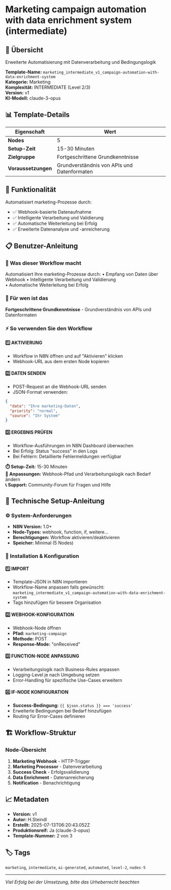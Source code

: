 # Marketing campaign automation with data enrichment system (intermediate)

## 🚀 Übersicht

Erweiterte Automatisierung mit Datenverarbeitung und Bedingungslogik

**Template-Name:** `marketing_intermediate_v1_campaign-automation-with-data-enrichment-system`  
**Kategorie:** Marketing  
**Komplexität:** INTERMEDIATE (Level 2/3)  
**Version:** v1  
**KI-Modell:** claude-3-opus

## 📊 Template-Details

| **Eigenschaft** | **Wert** |
|------------------|----------|
| **Nodes** | 5 |
| **Setup-Zeit** | 15-30 Minuten |
| **Zielgruppe** | Fortgeschrittene Grundkenntnisse |
| **Voraussetzungen** | Grundverständnis von APIs und Datenformaten |

## 🎯 Funktionalität

Automatisiert marketing-Prozesse durch:
- ✅ Webhook-basierte Datenaufnahme
- ✅ Intelligente Verarbeitung und Validierung  
- ✅ Automatische Weiterleitung bei Erfolg
- ✅ Erweiterte Datenanalyse und -anreicherung


## 📋 Benutzer-Anleitung

### 🎯 Was dieser Workflow macht
Automatisiert Ihre marketing-Prozesse durch:
• Empfang von Daten über Webhook
• Intelligente Verarbeitung und Validierung  
• Automatische Weiterleitung bei Erfolg

### 👤 Für wen ist das
**Fortgeschrittene Grundkenntnisse** - Grundverständnis von APIs und Datenformaten

### ⚡ So verwenden Sie den Workflow

#### 1️⃣ AKTIVIERUNG
- Workflow in N8N öffnen und auf "Aktivieren" klicken
- Webhook-URL aus dem ersten Node kopieren

#### 2️⃣ DATEN SENDEN
- POST-Request an die Webhook-URL senden
- JSON-Format verwenden:
```json
{
  "data": "Ihre marketing-Daten",
  "priority": "normal",
  "source": "Ihr System"
}
```

#### 3️⃣ ERGEBNIS PRÜFEN
- Workflow-Ausführungen im N8N Dashboard überwachen
- Bei Erfolg: Status "success" in den Logs
- Bei Fehlern: Detaillierte Fehlermeldungen verfügbar

**⏱️ Setup-Zeit:** 15-30 Minuten  
**🔧 Anpassungen:** Webhook-Pfad und Verarbeitungslogik nach Bedarf ändern  
**📞 Support:** Community-Forum für Fragen und Hilfe

## 🔧 Technische Setup-Anleitung

### ⚙️ System-Anforderungen
- **N8N Version:** 1.0+ 
- **Node-Types:** webhook, function, if, weitere...
- **Berechtigungen:** Workflow aktivieren/deaktivieren
- **Speicher:** Minimal (5 Nodes)

### 🚀 Installation & Konfiguration

#### 1️⃣ IMPORT
- Template-JSON in N8N importieren
- Workflow-Name anpassen falls gewünscht: `marketing_intermediate_v1_campaign-automation-with-data-enrichment-system`
- Tags hinzufügen für bessere Organisation

#### 2️⃣ WEBHOOK-KONFIGURATION
- Webhook-Node öffnen
- **Pfad:** `marketing-campaign`
- **Methode:** POST
- **Response-Mode:** "onReceived"

#### 3️⃣ FUNCTION-NODE ANPASSUNG
- Verarbeitungslogik nach Business-Rules anpassen
- Logging-Level je nach Umgebung setzen
- Error-Handling für spezifische Use-Cases erweitern

#### 4️⃣ IF-NODE KONFIGURATION
- **Success-Bedingung:** `{{ $json.status }} === 'success'`
- Erweiterte Bedingungen bei Bedarf hinzufügen
- Routing für Error-Cases definieren

## 🏗️ Workflow-Struktur

### Node-Übersicht

1. **Marketing Webhook** - HTTP-Trigger
2. **Marketing Processor** - Datenverarbeitung
3. **Success Check** - Erfolgsvalidierung
4. **Data Enrichment** - Datenanreicherung
5. **Notification** - Benachrichtigung


## 📈 Metadaten

- **Version:** v1
- **Autor:** H.Steindl
- **Erstellt:** 2025-07-13T06:20:43.052Z
- **Produktionsreif:** Ja (claude-3-opus)
- **Template-Nummer:** 2 von 3

## 🏷️ Tags

`marketing`, `intermediate`, `ai-generated`, `automated`, `level-2`, `nodes-5`

---

*Viel Erfolg bei der Umsetzung, bitte das Urheberrecht beachten*
